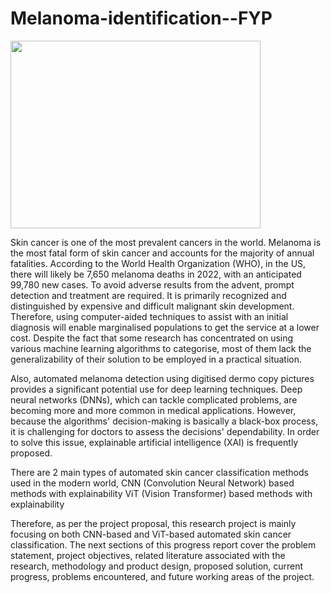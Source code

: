 # Melanoma-identification--FYP
<img src="[https://github.com/LU-Bio-Vision/web/assets/62339931/0abdae12-a8b4-44b4-b6bf-a32d0754ead1](https://github.com/LU-Bio-Vision/Melanoma-identification--FYP/assets/62339931/05b600c3-9e3c-4e2e-9eb4-61564beb39f2)" width="400" height="300">

Skin cancer is one of the most prevalent cancers in the world. Melanoma is the most fatal form of skin cancer and accounts for the majority of annual fatalities. According to the World Health Organization (WHO), in the US, there will likely be 7,650 melanoma deaths in 2022, with an anticipated 99,780 new cases. To avoid adverse results from the advent, prompt detection and treatment are required. It is primarily recognized and distinguished by expensive and difficult malignant skin development. Therefore, using computer-aided techniques to assist with an initial diagnosis will enable marginalised populations to get the service at a lower cost. Despite the fact that some research has concentrated on using various machine learning algorithms to categorise, most of them lack the generalizability of their solution to be employed in a practical situation.
 
Also, automated melanoma detection using digitised dermo copy pictures provides a significant potential use for deep learning techniques. Deep neural networks (DNNs), which can tackle complicated problems, are becoming more and more common in medical applications. However, because the algorithms' decision-making is basically a black-box process, it is challenging for doctors to assess the decisions' dependability. In order to solve this issue, explainable artificial intelligence (XAI) is frequently proposed.
 
There are 2 main types of automated skin cancer classification methods used in the modern world,
CNN (Convolution Neural Network) based methods with explainability
ViT (Vision Transformer) based methods with explainability
 
Therefore, as per the project proposal, this research project is mainly focusing on both CNN-based and ViT-based automated skin cancer classification. The next sections of this progress report cover the problem statement, project objectives, related literature associated with the research, methodology and product design, proposed solution, current progress, problems encountered, and future working areas of the project.

